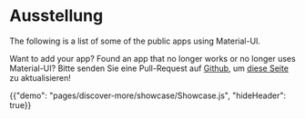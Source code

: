 # Ausstellung

<p class="description">The following is a list of some of the public apps using Material-UI.</p>

Want to add your app? Found an app that no longer works or no longer uses Material-UI? Bitte senden Sie eine Pull-Request auf [Github](https://github.com/mui-org/material-ui), um [diese Seite](https://github.com/mui-org/material-ui/blob/next/docs/src/pages/discover-more/showcase/appList.js) zu aktualisieren!

{{"demo": "pages/discover-more/showcase/Showcase.js", "hideHeader": true}}